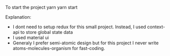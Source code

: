 To start the project
    yarn
    yarn start

Explanation:
* I dont need to setup redux for this small project. Instead, I used context-api to store global state data
* I used material ui
* Generaly I prefer semi-atomic design but for this project I never write atoms-molecules-organism for fast-coding. 

